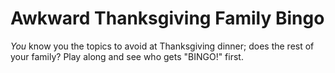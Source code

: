 # Awkward Thanksgiving Family Bingo

_You_ know you the topics to avoid at Thanksgiving dinner; does the rest of your family? Play along and see who gets "BINGO!" first.
